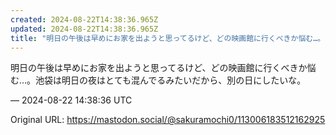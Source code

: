 ```yaml
---
created: 2024-08-22T14:38:36.965Z
updated: 2024-08-22T14:38:36.965Z
title: "明日の午後は早めにお家を出ようと思ってるけど、どの映画館に行くべきか悩む…。池袋[...]"
---
```


<p>明日の午後は早めにお家を出ようと思ってるけど、どの映画館に行くべきか悩む…。池袋は明日の夜はとても混んでるみたいだから、別の日にしたいな。</p>

&mdash; 2024-08-22 14:38:36 UTC

Original URL: https://mastodon.social/@sakuramochi0/113006183512162925
